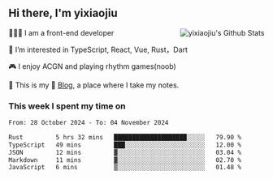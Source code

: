 ## Hi there, I'm yixiaojiu

<img align="right" src="https://bad-apple-github-readme.vercel.app/api?show_icons=true&hide_title=true&hide_rank=true&count_private=true&show_bg=1&username=yixiaojiu" alt="yixiaojiu's Github Stats"/>

🧑🏻‍💻 I am a front-end developer

👀 I’m interested in TypeScript, React, Vue, Rust，Dart

🎮 I enjoy ACGN and playing rhythm games(noob)

🌱 This is my 📝 [Blog](https://note.yixiaojiu.top), a place where I take my notes.

### This week I spent my time on

<!--START_SECTION:waka-->

```txt
From: 28 October 2024 - To: 04 November 2024

Rust         5 hrs 32 mins   ████████████████████░░░░░   79.90 %
TypeScript   49 mins         ███░░░░░░░░░░░░░░░░░░░░░░   12.00 %
JSON         12 mins         ▓░░░░░░░░░░░░░░░░░░░░░░░░   03.04 %
Markdown     11 mins         ▓░░░░░░░░░░░░░░░░░░░░░░░░   02.70 %
JavaScript   6 mins          ▒░░░░░░░░░░░░░░░░░░░░░░░░   01.48 %
```

<!--END_SECTION:waka-->
